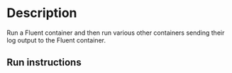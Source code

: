 # Description
Run a Fluent container and then run various other containers sending their log output to the Fluent container.


## Run instructions


